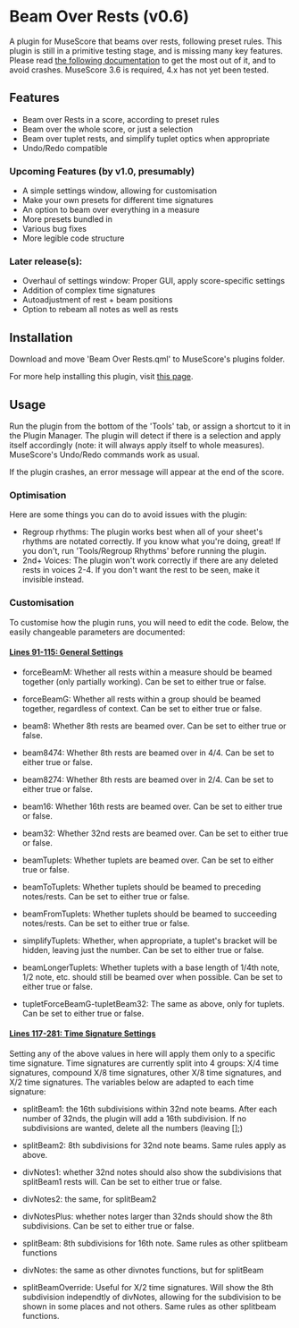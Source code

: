 # Beam Over Rests (v0.6)
A plugin for MuseScore that beams over rests, following preset rules.
This plugin is still in a primitive testing stage, and is missing many key features.
Please read [the following documentation](https://github.com/XiaoMigros/beam-over-rests#usage) to get the most out of it, and to avoid crashes.
MuseScore 3.6 is required, 4.x has not yet been tested.

## Features
 - Beam over Rests in a score, according to preset rules
 - Beam over the whole score, or just a selection
 - Beam over tuplet rests, and simplify tuplet optics when appropriate
 - Undo/Redo compatible

### Upcoming Features (by v1.0, presumably)
- A simple settings window, allowing for customisation
- Make your own presets for different time signatures
- An option to beam over everything in a measure
- More presets bundled in
- Various bug fixes
- More legible code structure

### Later release(s):
- Overhaul of settings window: Proper GUI, apply score-specific settings
- Addition of complex time signatures
- Autoadjustment of rest + beam positions
- Option to rebeam all notes as well as rests

## Installation
Download and move 'Beam Over Rests.qml' to MuseScore's plugins folder.

For more help installing this plugin, visit [this page](https://musescore.org/en/handbook/3/plugins#installation).

## Usage

Run the plugin from the bottom of the 'Tools' tab, or assign a shortcut to it in the Plugin Manager. The plugin will detect if there is a selection and apply itself accordingly (note: it will always apply itself to whole measures). MuseScore's Undo/Redo commands work as usual.

If the plugin crashes, an error message will appear at the end of the score.

### Optimisation
Here are some things you can do to avoid issues with the plugin:
* Regroup rhythms: The plugin works best when all of your sheet's rhythms are notated correctly. If you know what you're doing, great! If you don't, run 'Tools/Regroup Rhythms' before running the plugin.
* 2nd+ Voices: The plugin won't work correctly if there are any deleted rests in voices 2-4. If you don't want the rest to be seen, make it invisible instead.

### Customisation
To customise how the plugin runs, you will need to edit the code. Below, the easily changeable parameters are documented:
#### [Lines 91-115: General Settings](https://github.com/XiaoMigros/beam-over-rests/blob/main/Beam%20Over%20Rests.qml#L91)
- forceBeamM: Whether all rests within a measure should be beamed together (only partially working). Can be set to either true or false.
- forceBeamG: Whether all rests within a group should be beamed together, regardless of context. Can be set to either true or false.
- beam8: Whether 8th rests are beamed over. Can be set to either true or false.
- beam8474: Whether 8th rests are beamed over in 4/4. Can be set to either true or false.
- beam8274: Whether 8th rests are beamed over in 2/4. Can be set to either true or false.
- beam16: Whether 16th rests are beamed over. Can be set to either true or false.
- beam32: Whether 32nd rests are beamed over. Can be set to either true or false.

- beamTuplets: Whether tuplets are beamed over. Can be set to either true or false.
- beamToTuplets: Whether tuplets should be beamed to preceding notes/rests. Can be set to either true or false.
- beamFromTuplets: Whether tuplets should be beamed to succeeding notes/rests. Can be set to either true or false.
- simplifyTuplets: Whether, when appropriate, a tuplet's bracket will be hidden, leaving just the number. Can be set to either true or false.
- beamLongerTuplets: Whether tuplets with a base length of 1/4th note, 1/2 note, etc. should still be beamed over when possible. Can be set to either true or false.
- tupletForceBeamG-tupletBeam32: The same as above, only for tuplets. Can be set to either true or false.

#### [Lines 117-281: Time Signature Settings](https://github.com/XiaoMigros/beam-over-rests/blob/main/Beam%20Over%20Rests.qml#L117)
Setting any of the above values in here will apply them only to a specific time signature. Time signatures are currently split into 4 groups: X/4 time signatures, compound X/8 time signatures, other X/8 time signatures, and X/2 time signatures.
The variables below are adapted to each time signature:
- splitBeam1: the 16th subdivisions within 32nd note beams. After each number of 32nds, the plugin will add a 16th subdivision. If no subdivisions are wanted, delete all the numbers (leaving [];)
- splitBeam2: 8th subdivisions for 32nd note beams. Same rules apply as above.
- divNotes1: whether 32nd notes should also show the subdivisions that splitBeam1 rests will. Can be set to either true or false.
- divNotes2: the same, for splitBeam2
- divNotesPlus: whether notes larger than 32nds should show the 8th subdivisions. Can be set to either true or false.

- splitBeam: 8th subdivisions for 16th note. Same rules as other splitbeam functions
- divNotes: the same as other divnotes functions, but for splitBeam
- splitBeamOverride: Useful for X/2 time signatures. Will show the 8th subdivision independtly of divNotes, allowing for the subdivision to be shown in some places and not others. Same rules as other splitbeam functions.


